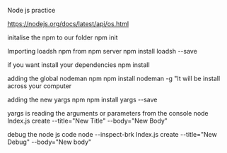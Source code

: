 Node js practice

https://nodejs.org/docs/latest/api/os.html

initalise the npm to our folder
npm init

Importing loadsh npm from npm server
npm install loadsh --save

if you want install your dependencies 
npm install

adding the global nodeman npm
npm install nodeman -g "It will be install across your computer

adding the new yargs npm
npm install yargs --save

yargs is reading the arguments or parameters from the console
node Index.js create --title="New Title" --body="New Body"

debug the node js code
node --inspect-brk Index.js create --title="New Debug" --body="New body"